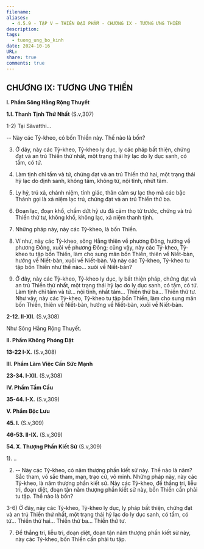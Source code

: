 ```yaml
---
filename: 
aliases:
  - 4.5.9 - TẬP V – THIÊN ĐẠI PHẨM - CHƯƠNG IX - TƯƠNG ƯNG THIỀN
description: 
tags:
  - tuong_ung_bo_kinh
date: 2024-10-16
URL: 
share: true
comments: true
---
```

## CHƯƠNG IX: TƯƠNG ƯNG THIỀN

**I. Phẩm Sông Hằng Rộng Thuyết**

**1.I. Thanh Tịnh Thứ Nhất** (S.v,307)

1-2) Tại Sàvatthi...

-- Này các Tỷ-kheo, có bốn Thiền này. Thế nào là bốn?

3) Ở đây, này các Tỷ-kheo, Tỷ-kheo ly dục, ly các pháp bất thiện, chứng đạt và an trú Thiền thứ nhất, một trạng thái hỷ lạc do ly dục sanh, có tầm, có tứ.

4) Làm tịnh chỉ tầm và tứ, chứng đạt và an trú Thiền thứ hai, một trạng thái hỷ lạc do định sanh, không tầm, không tứ, nội tĩnh, nhứt tâm.

5) Ly hỷ, trú xả, chánh niệm, tỉnh giác, thân cảm sự lạc thọ mà các bậc Thánh gọi là xả niệm lạc trú, chứng đạt và an trú Thiền thứ ba.

6) Ðoạn lạc, đoạn khổ, chấm dứt hỷ ưu đã cảm thọ từ trước, chứng và trú Thiền thứ tư, không khổ, không lạc, xả niệm thanh tịnh.

7) Những pháp này, này các Tỷ-kheo, là bốn Thiền.

8) Ví như, này các Tỷ-kheo, sông Hằng thiên về phương Ðông, hướng về phương Ðông, xuôi về phương Ðông; cũng vậy, này các Tỷ-kheo, Tỷ-kheo tu tập bốn Thiền, làm cho sung mãn bốn Thiền, thiên về Niết-bàn, hướng về Niết-bàn, xuôi về Niết-bàn. Và này các Tỷ-kheo, Tỷ-kheo tu tập bốn Thiền như thế nào... xuôi về Niết-bàn?

9) Ở đây, này các Tỷ-kheo, Tỷ-kheo ly dục, ly bất thiện pháp, chứng đạt và an trú Thiền thứ nhất, một trạng thái hỷ lạc do ly dục sanh, có tầm, có tứ. Làm tịnh chỉ tầm và tứ... nội tĩnh, nhất tâm... Thiền thứ ba... Thiền thứ tư. Như vậy, này các Tỷ-kheo, Tỷ-kheo tu tập bốn Thiền, làm cho sung mãn bốn Thiền, thiên về Niết-bàn, hướng về Niết-bàn, xuôi về Niết-bàn.

**2-12. II-XII.** (S.v,308)

Như Sông Hằng Rộng Thuyết.

**II. Phẩm Không Phóng Dật**

**13-22 I-X.** (S.v,308)

**III. Phẩm Làm Việc Cần Sức Mạnh**

**23-34. I-XII.** (S.v,308)

**IV. Phẩm Tầm Cầu**

**35-44. I-X.** (S.v,309)

**V. Phẩm Bộc Lưu**

**45. I.** (S.v,309)

**46-53. II-IX.** (S.v,309)

**54. X. Thượng Phần Kiết Sử** (S.v,309)

1). ..

2) -- Này các Tỷ-kheo, có năm thượng phần kiết sử này. Thế nào là năm? Sắc tham, vô sắc tham, mạn, trạo cử, vô minh. Những pháp này, này các Tỷ-kheo, là năm thượng phần kiết sử. Này các Tỷ-kheo, để thắng tri, liễu tri, đoạn diệt, đoạn tận năm thượng phần kiết sử này, bốn Thiền cần phải tu tập. Thế nào là bốn?

3-6) Ở đây, này các Tỷ-kheo, Tỷ-kheo ly dục, ly pháp bất thiện, chứng đạt và an trú Thiền thứ nhất, một trạng thái hỷ lạc do ly dục sanh, có tầm, có tứ... Thiền thứ hai... Thiền thứ ba... Thiền thứ tư.

7) Ðể thắng tri, liễu tri, đoạn diệt, đoạn tận năm thượng phần kiết sử này, này các Tỷ-kheo, bốn Thiền cần phải tu tập.